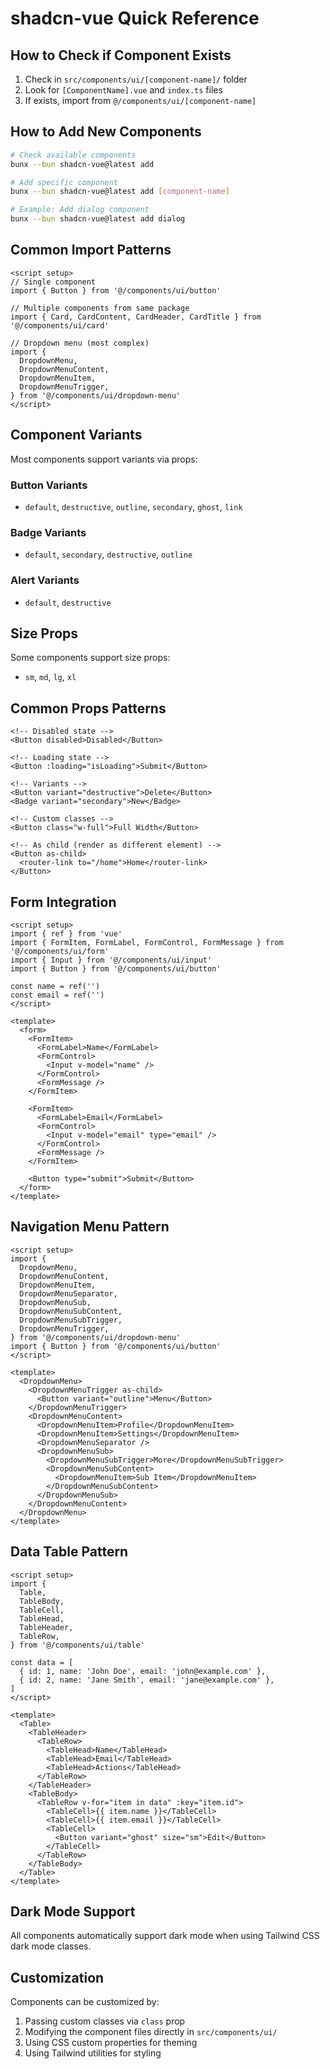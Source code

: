 # shadcn-vue Quick Reference

## How to Check if Component Exists

1. Check in `src/components/ui/[component-name]/` folder
2. Look for `[ComponentName].vue` and `index.ts` files
3. If exists, import from `@/components/ui/[component-name]`

## How to Add New Components

```bash
# Check available components
bunx --bun shadcn-vue@latest add

# Add specific component
bunx --bun shadcn-vue@latest add [component-name]

# Example: Add dialog component
bunx --bun shadcn-vue@latest add dialog
```

## Common Import Patterns

```vue
<script setup>
// Single component
import { Button } from '@/components/ui/button'

// Multiple components from same package
import { Card, CardContent, CardHeader, CardTitle } from '@/components/ui/card'

// Dropdown menu (most complex)
import {
  DropdownMenu,
  DropdownMenuContent,
  DropdownMenuItem,
  DropdownMenuTrigger,
} from '@/components/ui/dropdown-menu'
</script>
```

## Component Variants

Most components support variants via props:

### Button Variants

- `default`, `destructive`, `outline`, `secondary`, `ghost`, `link`

### Badge Variants

- `default`, `secondary`, `destructive`, `outline`

### Alert Variants

- `default`, `destructive`

## Size Props

Some components support size props:

- `sm`, `md`, `lg`, `xl`

## Common Props Patterns

```vue
<!-- Disabled state -->
<Button disabled>Disabled</Button>

<!-- Loading state -->
<Button :loading="isLoading">Submit</Button>

<!-- Variants -->
<Button variant="destructive">Delete</Button>
<Badge variant="secondary">New</Badge>

<!-- Custom classes -->
<Button class="w-full">Full Width</Button>

<!-- As child (render as different element) -->
<Button as-child>
  <router-link to="/home">Home</router-link>
</Button>
```

## Form Integration

```vue
<script setup>
import { ref } from 'vue'
import { FormItem, FormLabel, FormControl, FormMessage } from '@/components/ui/form'
import { Input } from '@/components/ui/input'
import { Button } from '@/components/ui/button'

const name = ref('')
const email = ref('')
</script>

<template>
  <form>
    <FormItem>
      <FormLabel>Name</FormLabel>
      <FormControl>
        <Input v-model="name" />
      </FormControl>
      <FormMessage />
    </FormItem>

    <FormItem>
      <FormLabel>Email</FormLabel>
      <FormControl>
        <Input v-model="email" type="email" />
      </FormControl>
      <FormMessage />
    </FormItem>

    <Button type="submit">Submit</Button>
  </form>
</template>
```

## Navigation Menu Pattern

```vue
<script setup>
import {
  DropdownMenu,
  DropdownMenuContent,
  DropdownMenuItem,
  DropdownMenuSeparator,
  DropdownMenuSub,
  DropdownMenuSubContent,
  DropdownMenuSubTrigger,
  DropdownMenuTrigger,
} from '@/components/ui/dropdown-menu'
import { Button } from '@/components/ui/button'
</script>

<template>
  <DropdownMenu>
    <DropdownMenuTrigger as-child>
      <Button variant="outline">Menu</Button>
    </DropdownMenuTrigger>
    <DropdownMenuContent>
      <DropdownMenuItem>Profile</DropdownMenuItem>
      <DropdownMenuItem>Settings</DropdownMenuItem>
      <DropdownMenuSeparator />
      <DropdownMenuSub>
        <DropdownMenuSubTrigger>More</DropdownMenuSubTrigger>
        <DropdownMenuSubContent>
          <DropdownMenuItem>Sub Item</DropdownMenuItem>
        </DropdownMenuSubContent>
      </DropdownMenuSub>
    </DropdownMenuContent>
  </DropdownMenu>
</template>
```

## Data Table Pattern

```vue
<script setup>
import {
  Table,
  TableBody,
  TableCell,
  TableHead,
  TableHeader,
  TableRow,
} from '@/components/ui/table'

const data = [
  { id: 1, name: 'John Doe', email: 'john@example.com' },
  { id: 2, name: 'Jane Smith', email: 'jane@example.com' },
]
</script>

<template>
  <Table>
    <TableHeader>
      <TableRow>
        <TableHead>Name</TableHead>
        <TableHead>Email</TableHead>
        <TableHead>Actions</TableHead>
      </TableRow>
    </TableHeader>
    <TableBody>
      <TableRow v-for="item in data" :key="item.id">
        <TableCell>{{ item.name }}</TableCell>
        <TableCell>{{ item.email }}</TableCell>
        <TableCell>
          <Button variant="ghost" size="sm">Edit</Button>
        </TableCell>
      </TableRow>
    </TableBody>
  </Table>
</template>
```

## Dark Mode Support

All components automatically support dark mode when using Tailwind CSS dark mode classes.

## Customization

Components can be customized by:

1. Passing custom classes via `class` prop
2. Modifying the component files directly in `src/components/ui/`
3. Using CSS custom properties for theming
4. Using Tailwind utilities for styling
